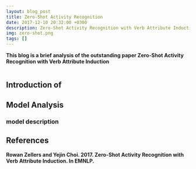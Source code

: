 ```yaml
---
layout: blog_post
title: Zero-Shot Activity Recognition
date: 2017-12-10 20:32:00 +0300
description: Zero-Shot Activity Recognition with Verb Attribute Induction
img: zero-shot.png
tags: []
---
```


**This blog is a brief analysis of the outstanding paper Zero-Shot Activity Recognition with Verb Attribute Induction**

```

```

## Introduction of 

> 

## Model Analysis

### model description

## References

**Rowan Zellers and Yejin Choi. 2017. Zero-Shot Activity Recognition with Verb Attribute Induction. In EMNLP.**